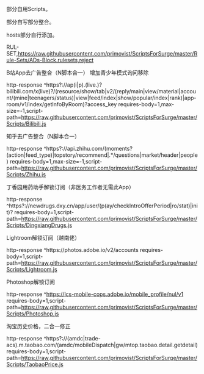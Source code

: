部分自用Scripts。

部分自写部分整合。

hosts部分自行添加。

RUL-SET,https://raw.githubusercontent.com/primovist/ScriptsForSurge/master/Rule-Sets/ADs-Block.rulesets,reject

B站App去广告整合（N脚本合一）
增加青少年模式询问移除

http-response ^https?:\/\/ap(i|p).(live.)?bilibili.com\/x(live)?\/(resource\/show\/tab|v2\/(reply\/main|view\/material|account\/(mine|teenagers\/status)|view|feed\/index|show\/popular\/index|rank)|app-room/v1/index/getInfoByRoom)\?access_key requires-body=1,max-size=-1,script-path=https://raw.githubusercontent.com/primovist/ScriptsForSurge/master/Scripts/Bilibili.js

知乎去广告整合（N脚本合一）

http-response ^https?:\/\/api\.zhihu\.com\/(moments\?(action|feed_type)|topstory\/recommend|.*\/questions|market\/header|people) requires-body=1,max-size=-1,script-path=https://raw.githubusercontent.com/primovist/ScriptsForSurge/master/Scripts/Zhihu.js

丁香园用药助手解锁订阅（非医务工作者无需此App）

http-response ^https?:\/\/newdrugs\.dxy\.cn\/app\/user\/(p(ay\/checkIntroOfferPeriod|ro\/stat)|init)\? requires-body=1,script-path=https://raw.githubusercontent.com/primovist/ScriptsForSurge/master/Scripts/DingxiangDrugs.js

Lightroom解锁订阅（越南佬）

http-response ^https:\/\/photos\.adobe\.io\/v2\/accounts requires-body=1,script-path=https://raw.githubusercontent.com/primovist/ScriptsForSurge/master/Scripts/Lightroom.js

Photoshop解锁订阅

http-response ^https://lcs-mobile-cops.adobe.io/mobile_profile/nul/v1 requires-body=1,script-path=https://raw.githubusercontent.com/primovist/ScriptsForSurge/master/Scripts/Photoshop.js

淘宝历史价格，二合一修正

http-response ^https?://(amdc|trade-acs)\.m\.taobao\.com/(amdc/mobileDispatch|gw/mtop\.taobao\.detail\.getdetail) requires-body=1,script-path=https://raw.githubusercontent.com/primovist/ScriptsForSurge/master/Scripts/TaobaoPrice.js
